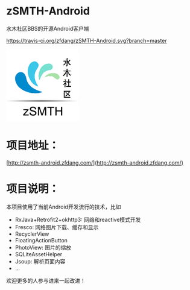 # zSMTH-Android

水木社区BBS的开源Android客户端

https://travis-ci.org/zfdang/zSMTH-Android.svg?branch=master

![zSMTH](zsmth.png)

# 项目地址：

[http://zsmth-android.zfdang.com/](http://zsmth-android.zfdang.com/)

# 项目说明：


本项目使用了当前Android开发流行的技术，比如

* RxJava+Retrofit2+okhttp3: 网络和reactive模式开发
* Fresco: 网络图片下载、缓存和显示
* RecyclerView
* FloatingActionButton
* PhotoView: 图片的缩放
* SQLiteAssetHelper
* Jsoup: 解析页面内容
* ...


欢迎更多的人参与进来一起改进！
